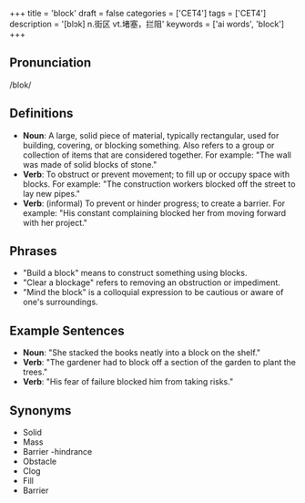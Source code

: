 +++
title = 'block'
draft = false
categories = ['CET4']
tags = ['CET4']
description = '[blɔk] n.街区 vt.堵塞，拦阻'
keywords = ['ai words', 'block']
+++

## Pronunciation
/blok/

## Definitions
- **Noun**: A large, solid piece of material, typically rectangular, used for building, covering, or blocking something. Also refers to a group or collection of items that are considered together. For example: "The wall was made of solid blocks of stone."
- **Verb**: To obstruct or prevent movement; to fill up or occupy space with blocks. For example: "The construction workers blocked off the street to lay new pipes."
- **Verb**: (informal) To prevent or hinder progress; to create a barrier. For example: "His constant complaining blocked her from moving forward with her project."

## Phrases
- "Build a block" means to construct something using blocks.
- "Clear a blockage" refers to removing an obstruction or impediment.
- "Mind the block" is a colloquial expression to be cautious or aware of one's surroundings.

## Example Sentences
- **Noun**: "She stacked the books neatly into a block on the shelf."
- **Verb**: "The gardener had to block off a section of the garden to plant the trees."
- **Verb**: "His fear of failure blocked him from taking risks."

## Synonyms
- Solid
- Mass
- Barrier
-hindrance
- Obstacle
- Clog
- Fill
- Barrier

